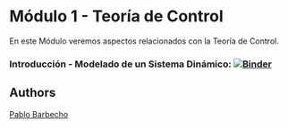 
# Módulo 1 - Teoría de Control
<p align="justify">
En este Módulo veremos aspectos relacionados con la Teoría de Control.
</p>


### Introducción - Modelado de un Sistema Dinámico: [![Binder](https://mybinder.org/badge_logo.svg)](https://mybinder.org/v2/gh/Pbarbecho/Curso_Python.git/main?labpath=/control/ejercicios/1st_order_dynamic_system.ipynb)


## Authors ##
[Pablo Barbecho](https://www.pbarbecho.com)
